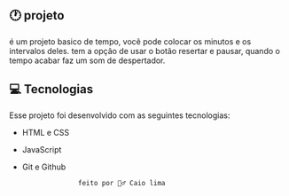 ## 🕐 projeto

é um projeto basico de tempo, você pode colocar os minutos e os intervalos deles.
tem a opção de usar o botão resertar e pausar, quando o tempo acabar faz um som de despertador.


## 💻 Tecnologias 

Esse projeto foi desenvolvido com as seguintes tecnologias:

- HTML e CSS
- JavaScript
- Git e Github


                    feito por 🙋‍♂️ Caio lima 

